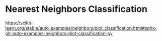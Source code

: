 # **Nearest Neighbors Classification**
https://scikit-learn.org/stable/auto_examples/neighbors/plot_classification.html#sphx-glr-auto-examples-neighbors-plot-classification-py

